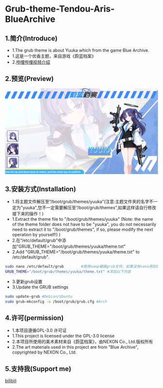 # Grub-theme-Tendou-Aris-BlueArchive
## 1.简介(Introduce)
- 1.The grub theme is about Yuuka which from the game Blue Archive.
- 1.这是一个优香主题，来自游戏《蔚蓝档案》
- 2.[哔哩哔哩视频介绍](https://www.bilibili.com/video/BV18FzpYSEHQ/)
## 2.预览(Preview)
![image](background.png)
## 3.安装方式(Installation)
- 1.将主题文件解压至“/boot/grub/themes/yuuka”(注意:主题文件夹的名字不一定为"yuuka",您不一定需要解压至“/boot/grub/themes”,如果这样请自行修改接下来的操作！)
- 1.Extract the theme file to "/boot/grub/themes/yuuka" (Note: the name of the theme folder does not have to be "yuuka", you do not necessarily need to extract it to "/boot/grub/themes", if so, please modify the next operation by yourself!) )
- 2.在“/etc/default/grub”中添加"GRUB_THEME="/boot/grub/themes/yuuka/theme.txt"
- 2.Add "GRUB_THEME="/boot/grub/themes/yuuka/theme.txt" to /etc/default/grub".
```sh
sudo nano /etc/default/grub        #使用nanp编辑grub文件。如果没有nano用别的也行
GRUB_THEME="/boot/grub/themes/yuuka/theme.txt" #添加以下内容
```
- 3.更新grub设置
- 3.Update the GRUB settings
```sh
sudo update-grub #Debian/Ubuntu
sudo grub-mkconfig -o /boot/grub/grub.cfg #Arch
```
## 4.许可(permission)
- 1.本项目遵循GPL-3.0 许可证
- 1.This project is licensed under the GPL-3.0 license
- 2.本项目所使用的美术素材来自《蔚蓝档案》，由NEXON Co., Ltd.版权所有
- 2.The art materials used in this project are from "Blue Archive", copyrighted by NEXON Co., Ltd.

## 5.支持我(Support me)
[bilibili](https://space.bilibili.com/1863500961)